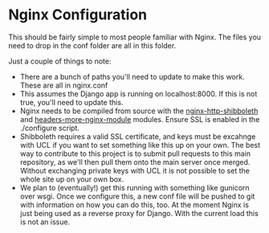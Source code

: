 # Nginx Configuration
This should be fairly simple to most people familiar with Nginx. The files you need to drop in the conf folder are all in this folder.

Just a couple of things to note:
* There are a bunch of paths you'll need to update to make this work. These are all in nginx.conf
* This assumes the Django app is running on localhost:8000. If this is not true, you'll need to update this.
* Nginx needs to be compiled from source with the [nginx-http-shibboleth](https://github.com/nginx-shib/nginx-http-shibboleth) and [headers-more-nginx-module](https://github.com/openresty/headers-more-nginx-module) modules. Ensure SSL is enabled in the ./configure script.
* Shibboleth requires a valid SSL certificate, and keys must be excahnge with UCL if you want to set something like this up on your own. The best way to contribute to this project is to submit pull requests to this main repository, as we'll then pull them onto the main server once merged. Without exchanging private keys with UCL it is not possible to set the whole site up on your own box.
* We plan to (eventually!) get this running with something like gunicorn over wsgi. Once we configure this, a new conf file will be pushed to git with information on how you can do this, too. At the moment Nginx is just being used as a reverse proxy for Django. With the current load this is not an issue.